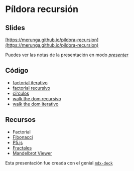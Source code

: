 # Píldora recursión


## Slides
[https://merunga.github.io/pildora-recursion](https://merunga.github.io/pildora-recursion)

Puedes ver las notas de la presentación en modo
[*presenter*](https://merunga.github.io/pildora-recursion/?mode=presenter#0)


## Código

- [factorial iterativo](./src/code/factorial-iter.js)
- [factorial recursivo](./src/code/factorial.js)
- [círculos](https://editor.p5js.org/merunga/sketches/KZx9s5YER)
- [walk the dom recursivo](./src/code/walk-the-dom.js)
- [walk the dom iterativo](./src/code/walk-the-dom-iter.js)


## Recursos

- Factorial
- [Fibonacci](https://es.wikipedia.org/wiki/Sucesi%C3%B3n_de_Fibonacci)
- [P5.js](https://p5js.org)
- [Fractales](https://natureofcode.com/book/chapter-8-fractals/)
- [Mandelbrot Viewer](http://math.hws.edu/eck/js/mandelbrot/MB.html)

Esta presentación fue creada con el genial [`mdx-deck`](https://github.com/jxnblk/mdx-deck)